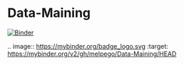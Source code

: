# Data-Maining

[![Binder](https://mybinder.org/badge_logo.svg)](https://mybinder.org/v2/gh/melpego/Data-Maining/HEAD)

.. image:: https://mybinder.org/badge_logo.svg
 :target: https://mybinder.org/v2/gh/melpego/Data-Maining/HEAD
 
 
 
